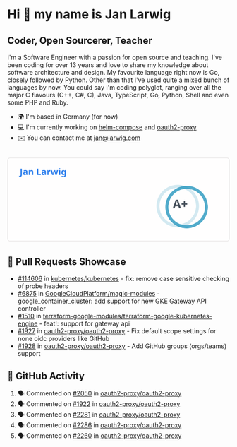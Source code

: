 # Hi 👋 my name is Jan Larwig

## Coder, Open Sourcerer, Teacher

I'm a Software Engineer with a passion for open source and teaching. I've been coding for over 13 years and love to share my knowledge about software architecture and design. My favourite language right now is Go, closely followed by Python. Other than that I've used quite a mixed bunch of languages by now. You could say I'm coding polyglot, ranging over all the major C flavours (C++, C#, C), Java, TypeScript, Go, Python, Shell and even some PHP and Ruby.

- 🌍 I'm based in Germany (for now)
- 💻 I'm currently working on [helm-compose](https://seacrew.github.io/helm-compose/) and [oauth2-proxy](https://github.com/oauth2-proxy/oauth2-proxy)
- ✉️ You can contact me at [jan@larwig.com](mailto:jan@larwig.com)

<br>

<a href="https://github.com/anuraghazra/github-readme-stats">
  <picture>
    <source
      srcset="https://raw.githubusercontent.com/tuunit/tuunit/main/general_dark.svg" 
      media="(prefers-color-scheme: dark)" 
    />
    <source
      srcset="https://raw.githubusercontent.com/tuunit/tuunit/main/general_light.svg" 
      media="(prefers-color-scheme: light), (prefers-color-scheme: no-preference)" 
    />
    <img src="https://raw.githubusercontent.com/tuunit/tuunit/main/general_light.svg" />
  </picture>
</a>

## 🔧 Pull Requests Showcase

- [#114606](https://github.com/kubernetes/kubernetes/issues/114606) in [kubernetes/kubernetes](https://github.com/kubernetes/kubernetes) - fix: remove case sensitive checking of probe headers
- [#6875](https://github.com/GoogleCloudPlatform/magic-modules/pull/6875) in [GoogleCloudPlatform/magic-modules](https://github.com/GoogleCloudPlatform/magic-modules) - google_container_cluster: add support for new GKE Gateway API controller
- [#1510](https://github.com/terraform-google-modules/terraform-google-kubernetes-engine/pull/1510) in [terraform-google-modules/terraform-google-kubernetes-engine](https://github.com/terraform-google-modules/terraform-google-kubernetes-engine) - feat!: support for gateway api
- [#1927](https://github.com/oauth2-proxy/oauth2-proxy/issues/1927) in [oauth2-proxy/oauth2-proxy](https://github.com/oauth2-proxy/oauth2-proxy) - Fix default scope settings for none oidc providers like GitHub
- [#1928](https://github.com/oauth2-proxy/oauth2-proxy/issues/1928) in [oauth2-proxy/oauth2-proxy](https://github.com/oauth2-proxy/oauth2-proxy) - Add GitHub groups (orgs/teams) support

## 🔔 GitHub Activity

<!--START_SECTION:activity-->
1. 🗣 Commented on [#2050](https://github.com/oauth2-proxy/oauth2-proxy/pull/2050#issuecomment-1777873878) in [oauth2-proxy/oauth2-proxy](https://github.com/oauth2-proxy/oauth2-proxy)
2. 🗣 Commented on [#1922](https://github.com/oauth2-proxy/oauth2-proxy/pull/1922#issuecomment-1777859319) in [oauth2-proxy/oauth2-proxy](https://github.com/oauth2-proxy/oauth2-proxy)
3. 🗣 Commented on [#2281](https://github.com/oauth2-proxy/oauth2-proxy/issues/2281#issuecomment-1777836704) in [oauth2-proxy/oauth2-proxy](https://github.com/oauth2-proxy/oauth2-proxy)
4. 🗣 Commented on [#2286](https://github.com/oauth2-proxy/oauth2-proxy/pull/2286#issuecomment-1777808958) in [oauth2-proxy/oauth2-proxy](https://github.com/oauth2-proxy/oauth2-proxy)
5. 🗣 Commented on [#2260](https://github.com/oauth2-proxy/oauth2-proxy/issues/2260#issuecomment-1776087256) in [oauth2-proxy/oauth2-proxy](https://github.com/oauth2-proxy/oauth2-proxy)
<!--END_SECTION:activity-->
